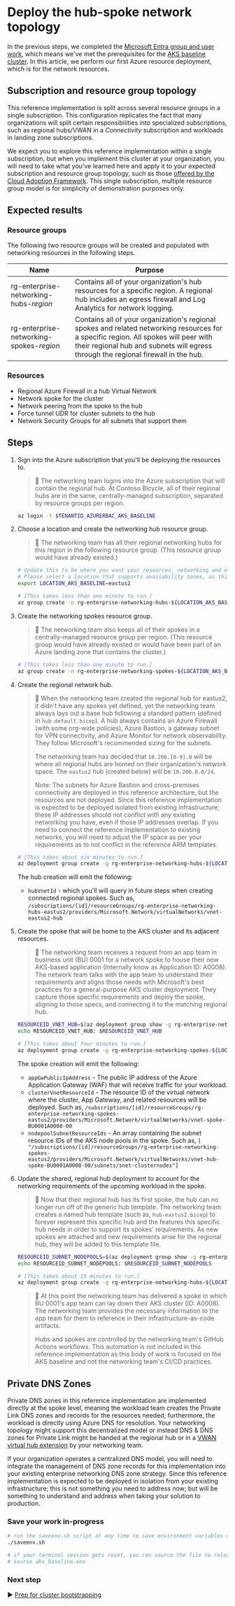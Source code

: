 # Deploy the hub-spoke network topology

In the previous steps, we completed the [Microsoft Entra group and user work](./03-microsoft-entra-id.md), which means we've met the prerequisites for the [AKS baseline cluster](./). In this article, we perform our first Azure resource deployment, which is for the network resources.

## Subscription and resource group topology

This reference implementation is split across several resource groups in a single subscription. This configuration replicates the fact that many organizations will split certain responsibilities into specialized subscriptions, such as regional hubs/VWAN in a *Connectivity* subscription and workloads in landing zone subscriptions.

We expect you to explore this reference implementation within a single subscription, but when you implement this cluster at your organization, you will need to take what you've learned here and apply it to your expected subscription and resource group topology, such as those [offered by the Cloud Adoption Framework](https://learn.microsoft.com/azure/cloud-adoption-framework/decision-guides/subscriptions/). This single subscription, multiple resource group model is for simplicity of demonstration purposes only.

## Expected results

### Resource groups

The following two resource groups will be created and populated with networking resources in the following steps.

| Name                            | Purpose                                   |
|---------------------------------|-------------------------------------------|
| rg-enterprise-networking-hubs-_region_   | Contains all of your organization's hub resources for a specific region. A regional hub includes an egress firewall and Log Analytics for network logging. |
| rg-enterprise-networking-spokes-_region_ | Contains all of your organization's regional spokes and related networking resources for a specific region. All spokes will peer with their regional hub and subnets will egress through the regional firewall in the hub. |

### Resources

- Regional Azure Firewall in a hub Virtual Network
- Network spoke for the cluster
- Network peering from the spoke to the hub
- Force tunnel UDR for cluster subnets to the hub
- Network Security Groups for all subnets that support them

## Steps

1. Sign into the Azure subscription that you'll be deploying the resources to.

   > :book: The networking team logins into the Azure subscription that will contain the regional hub. At Contoso Bicycle, all of their regional hubs are in the same, centrally-managed subscription, separated by resource groups per region.

   ```bash
   az login -t $TENANTID_AZURERBAC_AKS_BASELINE
   ```

1. Choose a location and create the networking hub resource group.

   > :book: The networking team has all their regional networking hubs for this region in the following resource group. (This resource group would have already existed.)

   ```bash
   # Update this to be where you want your resources, networking and eventually cluster, to be deployed
   # Please select a location that supports availability zones, as this reference implementation depends on it
   export LOCATION_AKS_BASELINE=eastus2

   # [This takes less than one minute to run.]
   az group create -n rg-enterprise-networking-hubs-${LOCATION_AKS_BASELINE} -l $LOCATION_AKS_BASELINE
   ```

1. Create the networking spokes resource group.

   > :book: The networking team also keeps all of their spokes in a centrally-managed resource group per region. (This resource group would have already existed or would have been part of an Azure landing zone that contains the cluster.)

   ```bash
   # [This takes less than one minute to run.]
   az group create -n rg-enterprise-networking-spokes-${LOCATION_AKS_BASELINE} -l $LOCATION_AKS_BASELINE
   ```

1. Create the regional network hub.

   > :book: When the networking team created the regional hub for eastus2, it didn't have any spokes yet defined, yet the networking team always lays out a base hub following a standard pattern (defined in `hub-default.bicep`). A hub always contains an Azure Firewall (with some org-wide policies), Azure Bastion, a gateway subnet for VPN connectivity, and Azure Monitor for network observability. They follow Microsoft's recommended sizing for the subnets.
   >
   > The networking team has decided that `10.200.[0-9].0` will be where all regional hubs are homed on their organization's network space. The `eastus2` hub (created below) will be `10.200.0.0/24`.
   >
   > Note: The subnets for Azure Bastion and cross-premises connectivity are deployed in this reference architecture, but the resources are not deployed. Since this reference implementation is expected to be deployed isolated from existing infrastructure; these IP addresses should not conflict with any existing networking you have, even if those IP addresses overlap. If you need to connect the reference implementation to existing networks, you will need to adjust the IP space as per your requirements as to not conflict in the reference ARM templates.

   ```bash
   # [This takes about six minutes to run.]
   az deployment group create -g rg-enterprise-networking-hubs-${LOCATION_AKS_BASELINE} -f networking/hub-default.bicep
   ```

   The hub creation will emit the following:

      - `hubVnetId` - which you'll will query in future steps when creating connected regional spokes. Such as, `/subscriptions/[id]/resourceGroups/rg-enterprise-networking-hubs-eastus2/providers/Microsoft.Network/virtualNetworks/vnet-eastus2-hub`

1. Create the spoke that will be home to the AKS cluster and its adjacent resources.

   > :book: The networking team receives a request from an app team in business unit (BU) 0001 for a network spoke to house their new AKS-based application (Internally know as Application ID: A0008). The network team talks with the app team to understand their requirements and aligns those needs with Microsoft's best practices for a general-purpose AKS cluster deployment. They capture those specific requirements and deploy the spoke, aligning to those specs, and connecting it to the matching regional hub.

   ```bash
   RESOURCEID_VNET_HUB=$(az deployment group show -g rg-enterprise-networking-hubs-${LOCATION_AKS_BASELINE} -n hub-default --query properties.outputs.hubVnetId.value -o tsv)
   echo RESOURCEID_VNET_HUB: $RESOURCEID_VNET_HUB

   # [This takes about four minutes to run.]
   az deployment group create -g rg-enterprise-networking-spokes-${LOCATION_AKS_BASELINE} -f networking/spoke-BU0001A0008.bicep -p hubVnetResourceId="${RESOURCEID_VNET_HUB}"
   ```

   The spoke creation will emit the following:

     - `appGwPublicIpAddress` - The public IP address of the Azure Application Gateway (WAF) that will receive traffic for your workload.
     - `clusterVnetResourceId` - The resource ID of the virtual network where the cluster, App Gateway, and related resources will be deployed. Such as, `/subscriptions/[id]/resourceGroups/rg-enterprise-networking-spokes-eastus2/providers/Microsoft.Network/virtualNetworks/vnet-spoke-BU0001A0008-00`
     - `nodepoolSubnetResourceIds` - An array containing the subnet resource IDs of the AKS node pools in the spoke. Such as, `[ "/subscriptions/[id]/resourceGroups/rg-enterprise-networking-spokes-eastus2/providers/Microsoft.Network/virtualNetworks/vnet-hub-spoke-BU0001A0008-00/subnets/snet-clusternodes"]`

1. Update the shared, regional hub deployment to account for the networking requirements of the upcoming workload in the spoke.

   > :book: Now that their regional hub has its first spoke, the hub can no longer run off of the generic hub template. The networking team creates a named hub template (such as, `hub-eastus2.bicep`) to forever represent this specific hub and the features this specific hub needs in order to support its spokes' requirements. As new spokes are attached and new requirements arise for the regional hub, they will be added to this template file.

   ```bash
   RESOURCEID_SUBNET_NODEPOOLS=$(az deployment group show -g rg-enterprise-networking-spokes-${LOCATION_AKS_BASELINE} -n spoke-BU0001A0008 --query properties.outputs.nodepoolSubnetResourceIds.value -o json)
   echo RESOURCEID_SUBNET_NODEPOOLS: $RESOURCEID_SUBNET_NODEPOOLS

   # [This takes about 15 minutes to run.]
   az deployment group create -g rg-enterprise-networking-hubs-${LOCATION_AKS_BASELINE} -f networking/hub-regionA.bicep -p nodepoolSubnetResourceIds="${RESOURCEID_SUBNET_NODEPOOLS}"
   ```

   > :book: At this point the networking team has delivered a spoke in which BU 0001's app team can lay down their AKS cluster (ID: A0008). The networking team provides the necessary information to the app team for them to reference in their infrastructure-as-code artifacts.
   >
   > Hubs and spokes are controlled by the networking team's GitHub Actions workflows. This automation is not included in this reference implementation as this body of work is focused on the AKS baseline and not the networking team's CI/CD practices.

## Private DNS Zones

Private DNS zones in this reference implementation are implemented directly at the spoke level, meaning the workload team creates the Private Link DNS zones and records for the resources needed; furthermore, the workload is directly using Azure DNS for resolution. Your networking topology might support this decentralized model or instead DNS & DNS zones for Private Link might be handed at the regional hub or in a [VWAN virtual hub extension](https://learn.microsoft.com/azure/architecture/guide/networking/private-link-virtual-wan-dns-virtual-hub-extension-pattern) by your networking team.

If your organization operates a centralized DNS model, you will need to integrate the management of DNS zone records for this implementation into your existing enterprise networking DNS zone strategy. Since this reference implementation is expected to be deployed in isolation from your existing infrastructure; this is not something you need to address now; but will be something to understand and address when taking your solution to production.

### Save your work in-progress

```bash
# run the saveenv.sh script at any time to save environment variables created above to aks_baseline.env
./saveenv.sh

# if your terminal session gets reset, you can source the file to reload the environment variables
# source aks_baseline.env
```

### Next step

:arrow_forward: [Prep for cluster bootstrapping](./05-bootstrap-prep.md)
